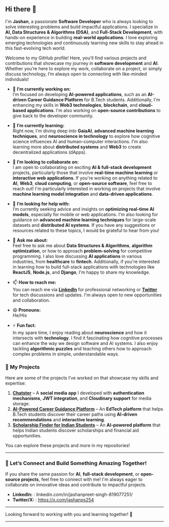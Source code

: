## Hi there 👋

I'm **Jashan**, a passionate **Software Developer** who is always looking to solve interesting problems and build impactful applications. I specialize in **AI, Data Structures & Algorithms (DSA)**, and **Full-Stack Development**, with hands-on experience in building **real-world applications**. I love exploring emerging technologies and continuously learning new skills to stay ahead in this fast-evolving tech world.

Welcome to my GitHub profile! Here, you'll find various projects and contributions that showcase my journey in **software development** and **AI**. Whether you’re here to explore my work, collaborate on a project, or simply discuss technology, I’m always open to connecting with like-minded individuals!

<!--
**Jashans254/Jashans254** is a ✨ _special_ ✨ repository because its `README.md` (this file) appears on your GitHub profile.
Here are some ideas to get you started:
-->

- 🔭 **I’m currently working on:**  
   I’m focused on developing **AI-powered applications**, such as an **AI-driven Career Guidance Platform** for B.Tech students. Additionally, I'm enhancing my skills in **Web3 technologies**, **blockchain**, and **cloud-based applications**. I'm also working on **open-source contributions** to give back to the developer community.
  
- 🌱 **I’m currently learning:**  
   Right now, I'm diving deep into **GaiaAI**, **advanced machine learning techniques**, and **neuroscience in technology** to explore how cognitive science influences AI and human-computer interactions. I'm also learning more about **distributed systems** and **Web3** to create decentralized applications (dApps).

- 👯 **I’m looking to collaborate on:**  
   I am open to collaborating on exciting **AI & full-stack development** projects, particularly those that involve **real-time machine learning** or **interactive web applications**. If you're working on anything related to **AI**, **Web3**, **cloud computing**, or **open-source software**, feel free to reach out! I'm particularly interested in working on projects that involve **machine learning model integration** and **data-driven applications**.

- 🤔 **I’m looking for help with:**  
   I’m currently seeking advice and insights on **optimizing real-time AI models**, especially for mobile or web applications. I'm also looking for guidance on **advanced machine learning techniques** for large-scale datasets and **distributed AI systems**. If you have any suggestions or resources related to these topics, I would be grateful to hear from you!

- 💬 **Ask me about:**  
   Feel free to ask me about **Data Structures & Algorithms**, **algorithm optimization**, or how to approach **problem-solving** for competitive programming. I also love discussing **AI applications** in various industries, from **healthcare** to **fintech**. Additionally, if you're interested in learning how to build full-stack applications with technologies like **ReactJS**, **Node.js**, and **Django**, I'm happy to share my knowledge.

- 📫 **How to reach me:**  
   You can reach me via **[LinkedIn](linkedin.com/in/jashanpreet-singh-819077251/)** for professional networking or **[Twitter](https://x.com/jashanps254)** for tech discussions and updates. I'm always open to new opportunities and collaboration. 

- 😄 **Pronouns:**  
   He/His

- ⚡ **Fun fact:**  
   In my spare time, I enjoy reading about **neuroscience** and how it intersects with **technology**. I find it fascinating how cognitive processes can enhance the way we design software and AI systems. I also enjoy tackling **algorithmic puzzles** and teaching others how to approach complex problems in simple, understandable ways.

### 🌟 **My Projects**
Here are some of the projects I’ve worked on that showcase my skills and expertise:

1. **[Chatster](#)** – A **social media app** I developed with **authentication mechanisms**, **JWT integration**, and **Cloudinary support** for media storage.
2. **[AI-Powered Career Guidance Platform](#)** – An **EdTech platform** that helps B.Tech students discover their career paths using **AI-driven recommendations** and **interactive learning**.
3. **[Scholarship Finder for Indian Students](#)** – An **AI-powered platform** that helps Indian students discover scholarships and financial aid opportunities.

You can explore these projects and more in my repositories!

---

### 🔗 **Let’s Connect and Build Something Amazing Together!**

If you share the same passion for **AI**, **full-stack development**, or **open-source projects**, feel free to connect with me! I'm always eager to collaborate on innovative ideas and contribute to impactful projects.

- **LinkedIn:** : linkedin.com/in/jashanpreet-singh-819077251/
- **Twitter/X:** : https://x.com/jashanps254

---

Looking forward to working with you and learning together! 🚀

---


